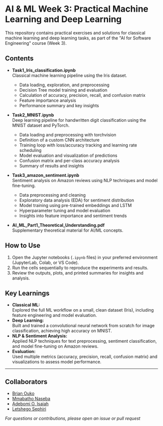 # AI & ML Week 3: Practical Machine Learning and Deep Learning

This repository contains practical exercises and solutions for classical machine learning and deep learning tasks, as part of the "AI for Software Engineering" course (Week 3).

## Contents

- **Task1_Iris_classification.ipynb**  
  Classical machine learning pipeline using the Iris dataset.  
  - Data loading, exploration, and preprocessing
  - Decision Tree model training and evaluation
  - Calculation of accuracy, precision, recall, and confusion matrix
  - Feature importance analysis
  - Performance summary and key insights

- **Task2_MNIST.ipynb**  
  Deep learning pipeline for handwritten digit classification using the MNIST dataset and PyTorch.  
  - Data loading and preprocessing with torchvision
  - Definition of a custom CNN architecture
  - Training loop with loss/accuracy tracking and learning rate scheduling
  - Model evaluation and visualization of predictions
  - Confusion matrix and per-class accuracy analysis
  - Summary of results and insights

- **Task3_amazon_sentiment.ipynb**  
  Sentiment analysis on Amazon reviews using NLP techniques and model fine-tuning.  
  - Data preprocessing and cleaning
  - Exploratory data analysis (EDA) for sentiment distribution
  - Model training using pre-trained embeddings and LSTM
  - Hyperparameter tuning and model evaluation
  - Insights into feature importance and sentiment trends

- **AI_ML_Part1_Theoretical_Understanding.pdf**  
  Supplementary theoretical material for AI/ML concepts.

## How to Use

1. Open the Jupyter notebooks (`.ipynb` files) in your preferred environment (JupyterLab, Colab, or VS Code).
2. Run the cells sequentially to reproduce the experiments and results.
3. Review the outputs, plots, and printed summaries for insights and analysis.

## Key Learnings

- **Classical ML:**  
  Explored the full ML workflow on a small, clean dataset (Iris), including feature engineering and model evaluation.
- **Deep Learning:**  
  Built and trained a convolutional neural network from scratch for image classification, achieving high accuracy on MNIST.
- **NLP & Sentiment Analysis:**  
  Applied NLP techniques for text preprocessing, sentiment classification, and model fine-tuning on Amazon reviews.
- **Evaluation:**  
  Used multiple metrics (accuracy, precision, recall, confusion matrix) and visualizations to assess model performance.

---

## Collaborators
- [Brian Ouko](https://github.com/WellBrian)  
- [Mmabatho Naseba](https://github.com/Mmabatho)  
- [Adebomi O. Isaiah](https://github.com/holuwercheyy)
- [Letshego Sephiri](https://github.com/CaramelF)


*For questions or contributions, please open an issue or pull request*

